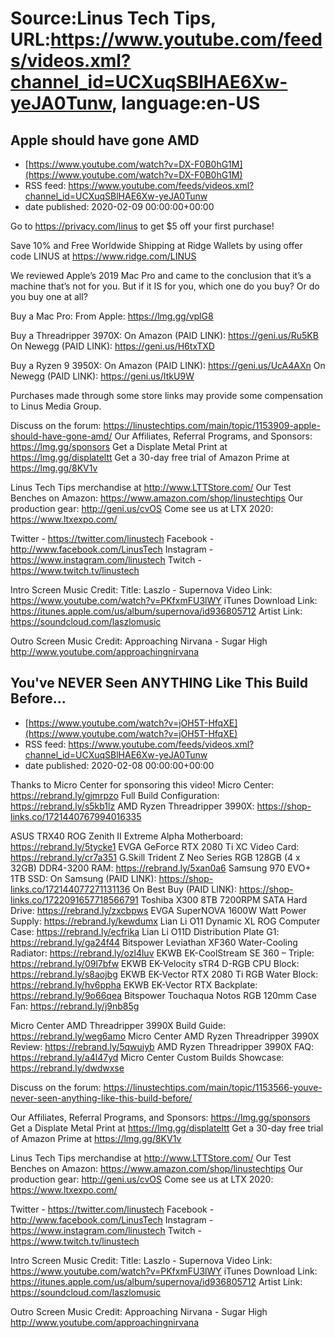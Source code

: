 # Source:Linus Tech Tips, URL:https://www.youtube.com/feeds/videos.xml?channel_id=UCXuqSBlHAE6Xw-yeJA0Tunw, language:en-US

## Apple should have gone AMD
 - [https://www.youtube.com/watch?v=DX-F0B0hG1M](https://www.youtube.com/watch?v=DX-F0B0hG1M)
 - RSS feed: https://www.youtube.com/feeds/videos.xml?channel_id=UCXuqSBlHAE6Xw-yeJA0Tunw
 - date published: 2020-02-09 00:00:00+00:00

Go to https://privacy.com/linus ​to get $5 off your first purchase!

Save 10% and Free Worldwide Shipping at Ridge Wallets by using offer code LINUS at https://www.ridge.com/LINUS

We reviewed Apple’s 2019 Mac Pro and came to the conclusion that it’s a machine that’s not for you. But if it IS for you, which one do you buy? Or do you buy one at all?

Buy a Mac Pro:
From Apple: https://lmg.gg/vplG8

Buy a Threadripper 3970X:
On Amazon (PAID LINK): https://geni.us/Ru5KB
On Newegg (PAID LINK): https://geni.us/H6txTXD

Buy a Ryzen 9 3950X:
On Amazon (PAID LINK): https://geni.us/UcA4AXn
On Newegg (PAID LINK): https://geni.us/ItkU9W

Purchases made through some store links may provide some compensation to Linus Media Group.

Discuss on the forum: https://linustechtips.com/main/topic/1153909-apple-should-have-gone-amd/
Our Affiliates, Referral Programs, and Sponsors: https://lmg.gg/sponsors
Get a Displate Metal Print at https://lmg.gg/displateltt
Get a 30-day free trial of Amazon Prime at https://lmg.gg/8KV1v

Linus Tech Tips merchandise at http://www.LTTStore.com/ 
Our Test Benches on Amazon: https://www.amazon.com/shop/linustechtips 
Our production gear: http://geni.us/cvOS
Come see us at LTX 2020: https://www.ltxexpo.com/

Twitter - https://twitter.com/linustech
Facebook - http://www.facebook.com/LinusTech
Instagram - https://www.instagram.com/linustech
Twitch - https://www.twitch.tv/linustech 

Intro Screen Music Credit:
Title: Laszlo - Supernova
Video Link: https://www.youtube.com/watch?v=PKfxmFU3lWY
iTunes Download Link: https://itunes.apple.com/us/album/supernova/id936805712
Artist Link: https://soundcloud.com/laszlomusic

Outro Screen Music Credit: Approaching Nirvana - Sugar High http://www.youtube.com/approachingnirvana

## You've NEVER Seen ANYTHING Like This Build Before...
 - [https://www.youtube.com/watch?v=jOH5T-HfqXE](https://www.youtube.com/watch?v=jOH5T-HfqXE)
 - RSS feed: https://www.youtube.com/feeds/videos.xml?channel_id=UCXuqSBlHAE6Xw-yeJA0Tunw
 - date published: 2020-02-08 00:00:00+00:00

Thanks to Micro Center for sponsoring this video!
Micro Center: https://rebrand.ly/gjmrpzo
Full Build Configuration: https://rebrand.ly/s5kb1lz
AMD Ryzen Threadripper 3990X: https://shop-links.co/1721440767994016335

ASUS TRX40 ROG Zenith II Extreme Alpha Motherboard: https://rebrand.ly/5tycke1
EVGA GeForce RTX 2080 Ti XC Video Card: https://rebrand.ly/cr7a351
G.Skill Trident Z Neo Series RGB 128GB (4 x 32GB) DDR4-3200 RAM: https://rebrand.ly/5xan0a6
Samsung 970 EVO+ 1TB SSD:
On Samsung (PAID LINK): https://shop-links.co/172144077271131136
On Best Buy (PAID LINK): https://shop-links.co/1722091657718566791
Toshiba X300 8TB 7200RPM SATA Hard Drive: https://rebrand.ly/zxcbpws
EVGA SuperNOVA 1600W Watt Power Supply: https://rebrand.ly/kewdumx
Lian Li O11 Dynamic XL ROG Computer Case: https://rebrand.ly/ecfrika
Lian Li O11D Distribution Plate G1: https://rebrand.ly/ga24f44
Bitspower Leviathan XF360 Water-Cooling Radiator: https://rebrand.ly/ozl4luv
EKWB EK-CoolStream SE 360 – Triple: https://rebrand.ly/09l7bfw
EKWB EK-Velocity sTR4 D-RGB CPU Block: https://rebrand.ly/s8aojbg
EKWB EK-Vector RTX 2080 Ti RGB Water Block: https://rebrand.ly/hv6ppha
EKWB EK-Vector RTX Backplate: https://rebrand.ly/9o66qea
Bitspower Touchaqua Notos RGB 120mm Case Fan: https://rebrand.ly/j9nb85g

Micro Center AMD Threadripper 3990X Build Guide: https://rebrand.ly/weg6amo
Micro Center AMD Ryzen Threadripper 3990X Review: https://rebrand.ly/5qwuiyb
AMD Ryzen Threadripper 3990X FAQ: https://rebrand.ly/a4l47yd
Micro Center Custom Builds Showcase: https://rebrand.ly/dwdwxse

Discuss on the forum: https://linustechtips.com/main/topic/1153566-youve-never-seen-anything-like-this-build-before/

Our Affiliates, Referral Programs, and Sponsors: https://lmg.gg/sponsors
Get a Displate Metal Print at https://lmg.gg/displateltt
Get a 30-day free trial of Amazon Prime at https://lmg.gg/8KV1v

Linus Tech Tips merchandise at http://www.LTTStore.com/ 
Our Test Benches on Amazon: https://www.amazon.com/shop/linustechtips 
Our production gear: http://geni.us/cvOS
Come see us at LTX 2020: https://www.ltxexpo.com/

Twitter - https://twitter.com/linustech
Facebook - http://www.facebook.com/LinusTech
Instagram - https://www.instagram.com/linustech
Twitch - https://www.twitch.tv/linustech 

Intro Screen Music Credit:
Title: Laszlo - Supernova
Video Link: https://www.youtube.com/watch?v=PKfxmFU3lWY
iTunes Download Link: https://itunes.apple.com/us/album/supernova/id936805712
Artist Link: https://soundcloud.com/laszlomusic

Outro Screen Music Credit: Approaching Nirvana - Sugar High http://www.youtube.com/approachingnirvana

